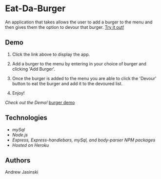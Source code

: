 # **Eat-Da-Burger**

An application that takes allows the user to add a burger to the menu and then gives them the option to devour that burger. [Try it out!](https://eat-da-burger-andyj.herokuapp.com/)

## Demo

1. Click the link above to display the app.

2. Add a burger to the menu by entering in your choice of burger and clicking 'Add Burger'.

3. Once the burger is added to the menu you are able to click the 'Devour' button to eat the burger and add it to the devoured list.

4. Enjoy!

*Check out the Demo!*
[burger demo](https://youtu.be/vxHg3PsHwLM)


## Technologies 
  * *mySql*
  * *Node.js*
  * *Express, Express-handlebars, mySql, and body-parser NPM packages*
  * *Hosted on Heroku*

## Authors

Andrew Jasinski


